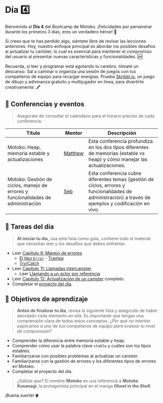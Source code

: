 # Día 4️⃣
Bienvenido al **Día 4** del Bootcamp de Motoko. ¡Felicidades por perseverar durante los primeros 3 días, eres un verdadero héroe! 🦸 <br/>

Si crees que te has perdido algo, siéntete libre de revisar las lecciones anteriores. Hoy, nuestro enfoque principal es abordar los posibles desafíos al actualizar tu canister, lo cual es esencial para mantener el compromiso del usuario al presentar nuevas características y funcionalidades. 🆙 <br/>

Recuerda, si leer y programar está agotando tu cerebro, tómate un descanso. Sal a caminar o organiza una sesión de juegos con tus compañeros de equipo para recargar energías. Prueba <a href="https://skribbl.io/" target="_blank">Skribbl.io</a>, un juego de dibujo y adivinanza gratuito y multijugador en línea, para divertirte creativamente. 🖍️

## 🍿 Conferencias y eventos
> Asegúrate de consultar el calendario para el horario preciso de cada conferencia.

| Título | Mentor |  Descripción |
|-----------------|-----------------|-----------------|
| Motoko: Heap, memoria estable y actualizaciones | <a href="" target="_blank">Matthew</a> | Esta conferencia profundiza en los dos tipos diferentes de memorias (estable vs heap) y cómo manejar las actualizaciones.
| Motoko: Gestión de ciclos, manejo de errores y funcionalidades de administración | <a href="https://twitter.com/seb_icp" target="_blank">Seb</a> | Esta conferencia cubre diferentes temas (gestión de ciclos, errores y funcionalidades de administración) a través de ejemplos y codificación en vivo.

## 🧭 Tareas del día
> **Al iniciar tu día,** usa esta lista como guía, contiene todo el material que necesitas leer y los desafíos que debes enfrentar.

- Leer [Capítulo 9: Manejo de errores](../../manuals/capítulos/capítulo-9/CAPITULO-9.MD)
    - [El tipo `Error`](../../manuals/capítulos/capítulo-9/CAPITULO-9.MD#el-tipo-error)
    - [Trampa](../../manuals/capítulos/capítulo-9/CAPITULO-9.MD#trampa)
    - [Try/Catch](../../manuals/capítulos/capítulo-9/CAPITULO-9.MD#trycatch)
- Leer [Capítulo 11: Llamadas intercanister](../../manuals/capítulos/capítulo-11/CAPITULO-11.MD)
    - Leer [Llamando a un actor por referencia](../../manuals/capítulos/capítulo-11/CAPITULO-11.MD#llamando-a-un-actor-por-referencia)
- Leer [Capítulo 12: Actualización de un canister](../../manuals/capítulos/capítulo-12/CAPITULO-12.MD) completo.
- Completar el [proyecto del día](./project/README.MD).

## 🎯 Objetivos de aprendizaje
> **Antes de finalizar tu día**, revisa la siguiente lista y asegúrate de haber abordado cada elemento en ella. Es importante que tengas una comprensión clara de todos estos conceptos. <i>¿Por qué no intentar explicarlos a uno de tus compañeros de equipo para evaluar tu nivel de comprensión?</i>

- Comprender la diferencia entre memoria estable y heap.
- Comprender cómo usar la palabra clave `stable` y cuáles son los tipos estables.
- Familiarizarse con posibles problemas al actualizar un canister.
- Familiarizarse con la gestión de errores y los diferentes tipos de errores en Motoko.
- Completar el proyecto del día.

> ¿Sabías que? El nombre **Motoko** es una referencia a **Motoko Kusanagi**, la protagonista principal en el manga **Ghost in the Shell**.

¡Buena suerte! 🍀
